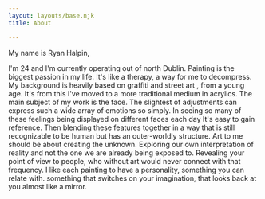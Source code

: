 ```yaml
---
layout: layouts/base.njk
title: About

---
```

My name is Ryan Halpin, 

I'm 24 and I'm currently operating out of north Dublin. Painting is the biggest passion in my life. It's like a therapy, a way for me to decompress. My background is heavily based on graffiti and street art , from a young age. It's from this I've moved to a more traditional medium in acrylics. The main subject of my work is the face. The slightest of adjustments can express such a wide array of emotions so simply. In seeing so many of these feelings being displayed on different faces each day It's easy to gain reference. Then blending these features together in a way that is still recognizable to be human but has an outer-worldly structure. Art to me should be about creating the unknown. Exploring our own interpretation of reality and not the one we are already being exposed to. Revealing your point of view to people, who without art would never connect with that frequency. I like each painting to have a personality, something you can relate with. something that switches on your imagination, that looks back at you almost like a mirror.